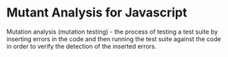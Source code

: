 Mutant Analysis for Javascript
==============================

Mutation analysis (mutation testing) - the process of testing a test suite by inserting errors in the code and then running the test suite against the code in order to verify the detection of the inserted errors.
